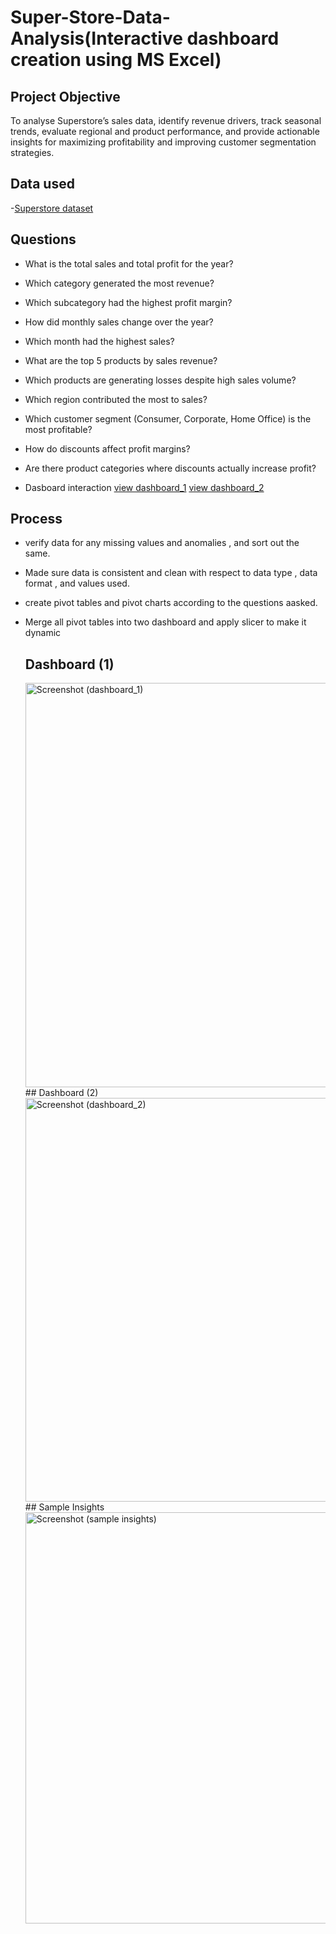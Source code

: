 # Super-Store-Data-Analysis(Interactive dashboard creation using MS Excel)
## Project Objective
To analyse Superstore’s sales data, identify revenue drivers, track seasonal trends, evaluate regional and product performance, and provide actionable insights for maximizing profitability and improving customer segmentation strategies.

## Data used
-<a href="https://github.com/Tusharnjaiswal/Superstore-sales-analysis-report-interactive-dashboard-creation-using-MS-Excel-/blob/main/Sales%20Analysis%20project.xlsx">Superstore dataset</a>


## Questions
-	What is the total sales and total profit for the year?
-	Which category generated the most revenue?
-	Which subcategory had the highest profit margin?
-	How did monthly sales change over the year?
-	Which month had the highest sales?
-	What are the top 5 products by sales revenue?
-	Which products are generating losses despite high sales volume?
-	Which region contributed the most to sales?
-	Which customer segment (Consumer, Corporate, Home Office) is the most profitable?
-	How do discounts affect profit margins?
-	Are there product categories where discounts actually increase profit?

- Dasboard interaction <a href="https://github.com/Tusharnjaiswal/Superstore-sales-analysis-report-interactive-dashboard-creation-using-MS-Excel-/blob/main/Screenshot%20(dashboard_1).png">view dashboard_1</a>
                      <a href="https://github.com/Tusharnjaiswal/Superstore-sales-analysis-report-interactive-dashboard-creation-using-MS-Excel-/blob/main/Screenshot%20(dashboard_2).png">view dashboard_2</a>

## Process
- verify data for any missing values and anomalies , and sort out the same.
- Made sure data is consistent and clean with respect to data type , data format , and values used.
- create pivot tables and pivot charts according to the questions aasked.
- Merge all pivot tables into two dashboard and apply slicer to make it dynamic

  ## Dashboard (1)
  <img width="1840" height="647" alt="Screenshot (dashboard_1)" src="https://github.com/user-attachments/assets/d4274a01-76fe-411e-95fb-92e8ec4c544e" />
  ## Dashboard (2)
  <img width="1826" height="646" alt="Screenshot (dashboard_2)" src="https://github.com/user-attachments/assets/e16318f1-c9ca-4af0-a846-2d0a2242deaf" />
  ## Sample Insights
  <img width="1086" height="658" alt="Screenshot (sample insights)" src="https://github.com/user-attachments/assets/788afef0-17ac-4da9-a256-431aa5d5f126" />


